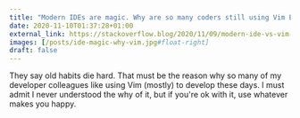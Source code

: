 ```yaml
---
title: "Modern IDEs are magic. Why are so many coders still using Vim Emacs?"
date: 2020-11-10T01:37:28+01:00
external_link: https://stackoverflow.blog/2020/11/09/modern-ide-vs-vim-emacs/
images: [/posts/ide-magic-why-vim.jpg#float-right]
draft: false
---
```


They say old habits die hard. That must be the reason why so many of my developer colleagues like using Vim (mostly) to develop these days. I must admit I never understood the why of it, but if you're ok with it, use whatever makes you happy.
